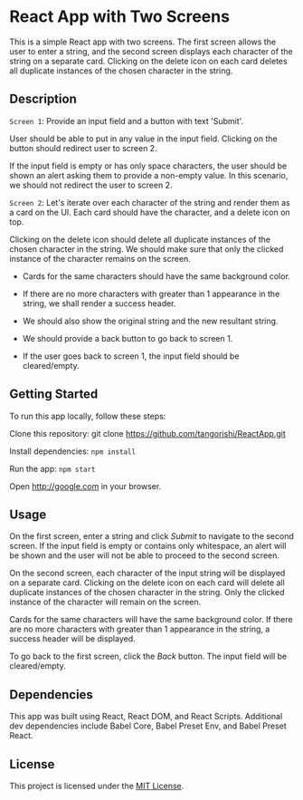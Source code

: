 # React App with Two Screens

This is a simple React app with two screens. The first screen allows the user to enter a string, and the second screen displays each character of the string on a separate card. Clicking on the delete icon on each card deletes all duplicate instances of the chosen character in the string.

## Description
```Screen 1```: Provide an input field and a button with text 'Submit'.

User should be able to put in any value in the input field. Clicking on the button should redirect user to screen 2.

If the input field is empty or has only space characters, the user should be shown an alert asking them to provide a non-empty value. In this scenario, we should not redirect the user to screen 2.

```Screen 2```: Let's iterate over each character of the string and render them as a card on the UI. Each card should have the character, and a delete icon on top.

Clicking on the delete icon should delete all duplicate instances of the chosen character in the string. We should make sure that only the clicked instance of the character remains on the screen.



- Cards for the same characters should have the same background color.

- If there are no more characters with greater than 1 appearance in the string, we shall render a success header.

- We should also show the original string and the new resultant string.

- We should provide a back button to go back to screen 1.

- If the user goes back to screen 1, the input field should be cleared/empty.

## Getting Started
To run this app locally, follow these steps:

Clone this repository: git clone https://github.com/tangorishi/ReactApp.git

Install dependencies: ```npm install```

Run the app: ```npm start```

Open http://google.com in your browser.

## Usage
On the first screen, enter a string and click *Submit* to navigate to the second screen. If the input field is empty or contains only whitespace, an alert will be shown and the user will not be able to proceed to the second screen.

On the second screen, each character of the input string will be displayed on a separate card. Clicking on the delete icon on each card will delete all duplicate instances of the chosen character in the string. Only the clicked instance of the character will remain on the screen.

Cards for the same characters will have the same background color. If there are no more characters with greater than 1 appearance in the string, a success header will be displayed.

To go back to the first screen, click the *Back* button. The input field will be cleared/empty.

## Dependencies
This app was built using React, React DOM, and React Scripts. Additional dev dependencies include Babel Core, Babel Preset Env, and Babel Preset React.

## License
This project is licensed under the [MIT License](./LICENSE).
